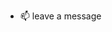 - 📫 leave a message

<!---
kuanchuenwu-catapultx/kuanchuenwu-catapultx is a ✨ special ✨ repository because its `README.md` (this file) appears on your GitHub profile.
You can click the Preview link to take a look at your changes.
--->

